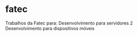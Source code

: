 # fatec

Trabalhos da Fatec para: 
Desenvolvimento para servidores 2
Desenvolvimento para dispositivos móveis
